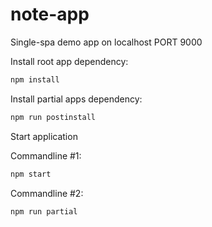 # note-app
Single-spa demo app on localhost PORT 9000

Install root app dependency:
```cmd
npm install
```
Install partial apps dependency:
```cmd
npm run postinstall
```

Start application

Commandline #1:
```cmd
npm start
```
Commandline #2:
```cmd
npm run partial
```
